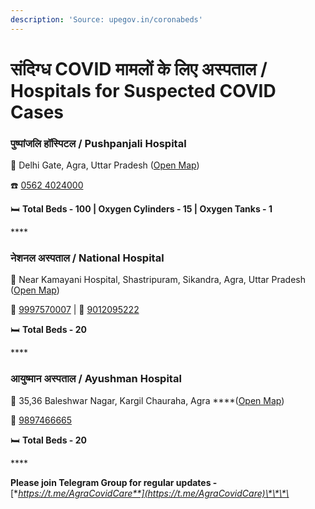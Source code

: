 ```yaml
---
description: 'Source: upegov.in/coronabeds'
---
```


# संदिग्ध COVID मामलों के लिए अस्पताल / Hospitals for Suspected COVID Cases

### पुष्पांजलि हॉस्पिटल **/** Pushpanjali Hospital

📍 Delhi Gate, Agra, Uttar Pradesh \([Open Map](https://g.page/pushpanjalihospital?share)\)

☎️ [0562 4024000](tel:05624024000)

🛏️ **Total Beds - 100 \| Oxygen Cylinders - 15 \| Oxygen Tanks - 1**

\*\*\*\*

### नेशनल अस्पताल / **National Hospital**

📍 Near Kamayani Hospital, Shastripuram, Sikandra, Agra, Uttar Pradesh \([Open Map](https://goo.gl/maps/snV1UoJ2EoKHe3iT9)\)

📱 [9997570007](tel:9997570007) \| 📱 [9012095222](tel:9012095222)

🛏️ **Total Beds - 20**

\*\*\*\*

### आयुष्मान अस्पताल / **Ayushman Hospital**

📍 35,36 Baleshwar Nagar, Kargil Chauraha, Agra ****\([Open Map](https://goo.gl/maps/wBvEd5yGhmdyuddh8)\)

📱  [9897466665](tel:9897466665)

🛏️ **Total Beds - 20**

\*\*\*\*

**Please join Telegram Group for regular updates -** [**https://t.me/AgraCovidCare**](https://t.me/AgraCovidCare)\*\*\*\*

